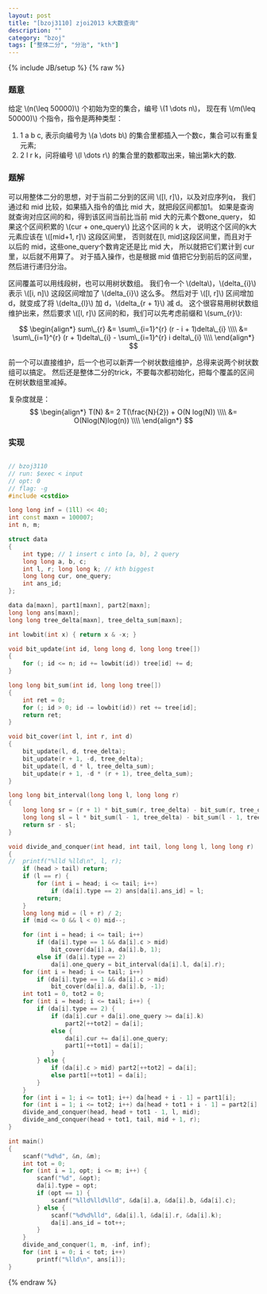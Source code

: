 ```yaml
---
layout: post
title: "[bzoj3110] zjoi2013 k大数查询"
description: ""
category: "bzoj"
tags: ["整体二分", "分治", "kth"]
---
```

{% include JB/setup %}
{% raw %}

### 题意

给定 \\(n(\leq 50000)\\) 个初始为空的集合，编号 \\(1 \dots n\\)，
现在有 \\(m(\leq 50000)\\) 个指令，指令是两种类型：

1. 1 a b c, 表示向编号为 \\(a \dots b\\) 的集合里都插入一个数c，集合可以有重复元素;
2. 2 l r k，问将编号 \\(l \dots r\\) 的集合里的数都取出来，输出第k大的数.

### 题解

可以用整体二分的思想，对于当前二分到的区间 \\([l, r]\\)，以及对应序列q，
我们通过和 mid 比较，如果插入指令的值比 mid 大，就把段区间都加1。
如果是查询就查询对应区间的和，得到该区间当前比当前 mid 大的元素个数one\_query，
如果这个区间积累的 \\(cur + one\_query\\) 比这个区间的 k 大，
说明这个区间的k大元素应该在 \\([mid+1, r]\\) 这段区间里，
否则就在[l, mid]这段区间里，而且对于以后的 mid，这些one\_query个数肯定还是比 mid 大，
所以就把它们累计到 cur 里，以后就不用算了。
对于插入操作，也是根据 mid 值把它分到前后的区间里，然后进行递归分治。

区间覆盖可以用线段树，也可以用树状数组。
我们令一个 \\(delta\\)，\\(delta\_{i}\\) 表示 \\([i, n]\\) 这段区间增加了 \\(delta\_{i}\\) 这么多。
然后对于 \\([l, r]\\) 区间增加 d，就变成了将 \\(delta\_{l}\\) 加 d，\\(delta\_{r + 1}\\) 减 d。
这个很容易用树状数组维护出来，然后要求 \\([l, r]\\) 区间的和，我们可以先考虑前缀和 \\(sum\_{r}\\):

$$ \begin{align*}
sum\_{r} &= \sum\_{i=1}^{r} (r - i + 1)delta\_{i} \\\\
         &= \sum\_{i=1}^{r} (r + 1)delta\_{i} - \sum\_{i=1}^{r} i delta\_{i} \\\\
\end{align*} $$

前一个可以直接维护，后一个也可以新弄一个树状数组维护，总得来说两个树状数组可以搞定。
然后还是整体二分的trick，不要每次都初始化，把每个覆盖的区间在树状数组里减掉。

复杂度就是：
$$ \begin{align*}
T(N) &= 2 T(\frac{N}{2}) + O(N log(N)) \\\\
     &= O(Nlog(N)log(n)) \\\\
\end{align*} $$

### 实现

```cpp

// bzoj3110
// run: $exec < input
// opt: 0
// flag: -g
#include <cstdio>

long long inf = (1ll) << 40;
int const maxn = 100007;
int n, m;

struct data
{
	int type; // 1 insert c into [a, b], 2 query
	long long a, b, c;
	int l, r; long long k; // kth biggest
	long long cur, one_query;
	int ans_id;
};

data da[maxn], part1[maxn], part2[maxn];
long long ans[maxn];
long long tree_delta[maxn], tree_delta_sum[maxn];

int lowbit(int x) { return x & -x; }

void bit_update(int id, long long d, long long tree[])
{
	for (; id <= n; id += lowbit(id)) tree[id] += d;
}

long long bit_sum(int id, long long tree[])
{
	int ret = 0;
	for (; id > 0; id -= lowbit(id)) ret += tree[id];
	return ret;
}

void bit_cover(int l, int r, int d)
{
	bit_update(l, d, tree_delta);
	bit_update(r + 1, -d, tree_delta);
	bit_update(l, d * l, tree_delta_sum);
	bit_update(r + 1, -d * (r + 1), tree_delta_sum);
}

long long bit_interval(long long l, long long r)
{
	long long sr = (r + 1) * bit_sum(r, tree_delta) - bit_sum(r, tree_delta_sum);
	long long sl = l * bit_sum(l - 1, tree_delta) - bit_sum(l - 1, tree_delta_sum);
	return sr - sl;
}

void divide_and_conquer(int head, int tail, long long l, long long r)
{
//	printf("%lld %lld\n", l, r);
	if (head > tail) return;
	if (l == r) {
		for (int i = head; i <= tail; i++)
			if (da[i].type == 2) ans[da[i].ans_id] = l;
		return;
	}
	long long mid = (l + r) / 2;
	if (mid <= 0 && l < 0) mid--;

	for (int i = head; i <= tail; i++)
		if (da[i].type == 1 && da[i].c > mid)
			bit_cover(da[i].a, da[i].b, 1);
		else if (da[i].type == 2)
			da[i].one_query = bit_interval(da[i].l, da[i].r);
	for (int i = head; i <= tail; i++)
		if (da[i].type == 1 && da[i].c > mid)
			bit_cover(da[i].a, da[i].b, -1);
	int tot1 = 0, tot2 = 0;
	for (int i = head; i <= tail; i++) {
		if (da[i].type == 2) {
			if (da[i].cur + da[i].one_query >= da[i].k)
				part2[++tot2] = da[i];
			else {
				da[i].cur += da[i].one_query;
				part1[++tot1] = da[i];
			}
		} else {
			if (da[i].c > mid) part2[++tot2] = da[i];
			else part1[++tot1] = da[i];
		}
	}
	for (int i = 1; i <= tot1; i++) da[head + i - 1] = part1[i];
	for (int i = 1; i <= tot2; i++) da[head + tot1 + i - 1] = part2[i];
	divide_and_conquer(head, head + tot1 - 1, l, mid);
	divide_and_conquer(head + tot1, tail, mid + 1, r);
}

int main()
{
	scanf("%d%d", &n, &m);
	int tot = 0;
	for (int i = 1, opt; i <= m; i++) {
		scanf("%d", &opt);
		da[i].type = opt;
		if (opt == 1) {
			scanf("%lld%lld%lld", &da[i].a, &da[i].b, &da[i].c);
		} else {
			scanf("%d%d%lld", &da[i].l, &da[i].r, &da[i].k);
			da[i].ans_id = tot++;
		}
	}
	divide_and_conquer(1, m, -inf, inf);
	for (int i = 0; i < tot; i++)
		printf("%lld\n", ans[i]);
}

```

{% endraw %}

